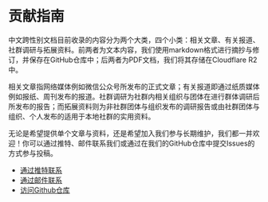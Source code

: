 # 贡献指南

中文跨性别文档目前收录的内容分为两个大类，四个小类：相关文章、有关报道、社群调研与拓展资料。前两者为文本内容，我们使用markdown格式进行摘抄与修订，并保存在GitHub仓库中；后两者为PDF文档，我们将其存储在Cloudflare R2中。

相关文章指网络媒体例如微信公众号所发布的正式文章；有关报道即通过纸质媒体例如报纸、周刊发布的报道。社群调研为社群内相关组织与团体在进行群体调研后所发布的报告；而拓展资料则为非社群团体与组织发布的调研报告或由社群团体与组织、个人发布的适用于本地社群的实用资料。

无论是希望提供单个文章与资料，还是希望加入我们参与长期维护，我们都一并欢迎！你可以通过推特、邮件联系我们或通过在我们的GitHub仓库中提交Issues的方式参与投稿。

- [通过推特联系](https://x.com/ChisakaKanako)
- [通过邮件联系](mailto:chisakakanako@gmail.com)
- [访问Github仓库](https://github.com/transzh-org/docs)
